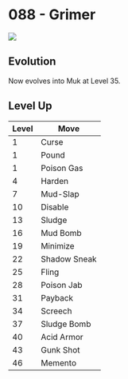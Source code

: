 # 088 - Grimer
![][088]

## Evolution
Now evolves into Muk at Level 35.

## Level Up

Level | Move
---   | ---
  1   | Curse
  1   | Pound
  1   | Poison Gas
  4   | Harden
  7   | Mud-Slap
 10   | Disable
 13   | Sludge
 16   | Mud Bomb
 19   | Minimize
 22   | Shadow Sneak
 25   | Fling
 28   | Poison Jab
 31   | Payback
 34   | Screech
 37   | Sludge Bomb
 40   | Acid Armor
 43   | Gunk Shot
 46   | Memento



[088]: ../img/pokemon/088.png
